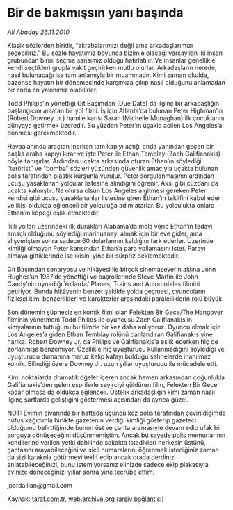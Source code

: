 # Bir de bakmışsın yanı başında

*Ali Abaday 26.11.2010*

<div class="yazi"><p>Klasik sözlerden biridir, “akrabalarımızı değil ama arkadaşlarımızı seçebiliriz.” Bu sözle hayatımız boyunca bizimle olacağı varsayılan iki insan grubundan birini seçme şansımız olduğu hatırlatılır. Ve insanlar genellikle kendi seçtikleri grupla vakit geçirirken mutlu olurlar. Arkadaşların nerede, nasıl bulunacağı ise tam anlamıyla bir muammadır. Kimi zaman okulda, bazense hayatın bir dönemecinde karşımıza çıkıp nasıl olduğunu anlamadan bir anda en yakınımız olabilirler.</p>
<p>Todd Philips’in yönettiği Git Başımdan (Due Date) da ilginç bir arkadaşlığın başlangıcını anlatan bir yol filmi. İş için Atlanta’da bulunan Peter Highman’ın (Robert Downey Jr.) hamile karısı Sarah (Michelle Monaghan) ilk çocuklarını dünyaya getirmek üzeredir. Bu yüzden Peter’ın uçakla acilen Los Angeles’a dönmesi gerekmektedir.</p>
<p>Havaalanında araçtan inerken tam kapıyı açtığı anda yanından geçen bir başka araba kapıyı kırar ve işte Peter ile Ethan Temblay (Zach Galifianakis) böyle tanışırlar. Ardından uçakta arkasında oturan Ethan’ın söylediği “terörist” ve “bomba” sözleri yüzünden güvenlik amacıyla uçakta bulunan polis tarafından plastik kurşunla vurulur. Peter sorgulanmasının ardından uçuşu yasaklanan yolcular listesine alındığını öğrenir. Aksi gibi cüzdanı da uçakta kalmıştır. Ne olursa olsun Los Angeles’a gitmesi gereken Peter kendisi gibi uçuşu yasaklananlar listesine giren Ethan’ın teklifini kabul eder ve ikisi oldukça eğlenceli bir yolculuğa adım atarlar. Bu yolculukta onlara Ethan’ın köpeği eşlik etmektedir.</p>
<p>İkili yolları üzerindeki ilk durakları Alabama’da mola verip Ethan’ın tedavi amaçlı olduğunu söylediği marihuanayı almak için bir eve gider, ama alışverişten sonra sadece 60 dolarlarının kaldığını fark ederler. Üzerinde kimliği olmayan Peter karısından Ethan’a para yollamasını ister. Parayı almaya gittiklerinde ise ikisini yine bir sürpriz beklemektedir.</p>
<p>Git Başımdan senaryosu ve hikâyesi ile birçok sinemaseverin aklına John Hughes’un 1987’de yönettiği ve başrollerinde Steve Martin ile John Candy’nin oynadığı Yollarda/ Planes, Trains and Automobiles filmini getiriyor. Bunda hikâyenin benzer şekilde yolda geçmesi, oyuncuların fiziksel kimi benzerlikleri ve karakterler arasındaki paralelliklerin rolü büyük.</p>
<p>Son dönemin şüphesiz en komik filmi olan Felekten Bir Gece/The Hangover filminin yönetmeni Todd Philips ile oyuncusu Zach Galifianakis’in kimyalarının tuttuğunu bu filmde bir kez daha anlıyoruz. Oyuncu olmak için Los Angeles’a giden Ethan Temblay rolünü canlandıran Galifianakis yine harika. Robert Downey Jr. da Philips ve Galifianakis’e eşlik ederken hiç de zorlanmışa benzemiyor. Özellikle hiç uyuşturucu kullanmadığını söylediği ve uyuşturucu dumanına maruz kalıp kafayı bulduğu sahnelerde inanılmaz komik. Bilindiği üzere Downey Jr. uzun yıllar uyuşturucu ile mücadele etti.</p>
<p>Kimi noktalarda dramatik öğeler içeren ancak hemen arkasından çoğunlukla Galifianakis’den gelen esprilerle seyirciyi güldüren film, Felekten Bir Gece kadar olmasa da oldukça eğlenceli. Üstelik arkadaşlığın kimi zaman nasıl ilginç şartlarda geliştiğini göstermesi açısından da ayrıca güzel.</p>
<p>NOT: Evimin civarında bir haftada üçüncü kez polis tarafından çevirildiğimde nüfus kağıdımla birlikte gazetenin verdiği kimliği gösterip gazeteci olduğumu belirttiğimde bunun üst ve çanta aramasıyle devam edip ufak bir sorguya dönüşeceğini düşünmemiştim. Ancak bu sayede polis memurlarının kendilerine verilen yetki dahilinde sokakta istedikleri herkesin üstünü, çantasını arayabileceğini ve sicil numaralarını öğrenmek istediğiniz zaman da sizi karakola götürmeyi teklif edip ancak orada derdinizi anlatabileceğinizi, bunu istemiyorsanız elinizde sadece ekip plakasıyla evinize döneceğinizi yıllar sonra yine tecrübe ettim.</p>
<p>jpardaillan@gmail.com</p></div>

Kaynak: [taraf.com.tr](http://www.taraf.com.tr:80/ali-abaday/makale-bir-de-bakmissin-yani-basinda.htm), [web.archive.org (arşiv bağlantısı)](http://web.archive.org/web/20101127222116/http://www.taraf.com.tr:80/ali-abaday/makale-bir-de-bakmissin-yani-basinda.htm)
